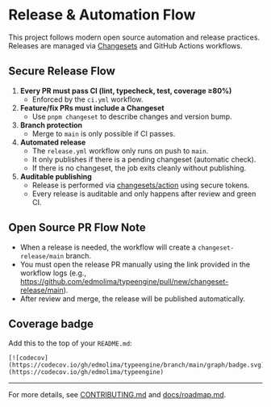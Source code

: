 # Release & Automation Flow

This project follows modern open source automation and release practices. Releases are managed via [Changesets](https://github.com/changesets/changesets) and GitHub Actions workflows.

## Secure Release Flow

1. **Every PR must pass CI (lint, typecheck, test, coverage ≥80%)**
   - Enforced by the `ci.yml` workflow.
2. **Feature/fix PRs must include a Changeset**
   - Use `pnpm changeset` to describe changes and version bump.
3. **Branch protection**
   - Merge to `main` is only possible if CI passes.
4. **Automated release**
   - The `release.yml` workflow only runs on push to `main`.
   - It only publishes if there is a pending changeset (automatic check).
   - If there is no changeset, the job exits cleanly without publishing.
5. **Auditable publishing**
   - Release is performed via [changesets/action](https://github.com/changesets/action) using secure tokens.
   - Every release is auditable and only happens after review and green CI.

## Open Source PR Flow Note
- When a release is needed, the workflow will create a `changeset-release/main` branch.
- You must open the release PR manually using the link provided in the workflow logs (e.g., https://github.com/edmolima/typeengine/pull/new/changeset-release/main).
- After review and merge, the release will be published automatically.

## Coverage badge
Add this to the top of your `README.md`:

```
[![codecov](https://codecov.io/gh/edmolima/typeengine/branch/main/graph/badge.svg)](https://codecov.io/gh/edmolima/typeengine)
```

---

For more details, see [CONTRIBUTING.md](../CONTRIBUTING.md) and [docs/roadmap.md](../docs/roadmap.md).
